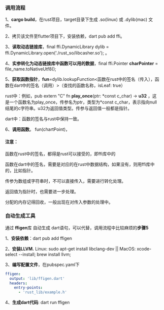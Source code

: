 ### 调用流程

1、**cargo build**，在rust项目，target目录下生成 .so(linux) 或 .dylib(mac) 文件。

2、拷贝该文件至flutter项目下，安装依赖，dart pub add ffi。

3、**读取动态链接库**，final ffi.DynamicLibrary dylib = ffi.DynamicLibrary.open('./rust_so/libcasher.so'); 。

4、**实参转化为动态链接库中函数可以用的数据**，final ffi.Pointer<Utf8> **charPointer** = file_name.toNativeUtf8();

5、**获取函数指针**，**fun**=dylib.lookupFunction<函数在rust中的签名（传入），函数在dart中的签名（调用）>（查找的函数名称，isLeaf: true）

rust中：例如，pub extern "C" fn **play_once**(ptr: *const c_char) -> **u32**  ，这是一个函数名为play_once，传参名为ptr，类型为\*const c_char，表示指向null结尾的c字符串。u32为返回值类型。传参与返回值一般都是指针。

dart中：函数的签名与rust中保持一致。

6、**调用函数**。 fun(chartPoint)， 

#### 注意：

函数在rust中的签名，都得是rust可以接受的，即ffi库中的

函数在dart中的签名，需要是对应的在rust中数据结构，如果没有，则用ffi库中的，比如指针。

传参为数组或字符串时，不可以直接传入，需要进行转化处理。

返回值为指针时，也需要进一步处理。

分配的内存记得回收，一般出现在对传入参数的处理中。

### 自动生成工具

通过 **ffigen**库 自动生成 dart语句，可以代替，调用流程中比较麻烦的**步骤5**

1、**安装依赖**：dart pub add ffigen

2、**安装LLVM.** Linux: sudo apt-get install libclang-dev || MacOS: xcode-select --install; brew install llvm;

3、**编写配置文件**，在pubspec.yaml下

```yaml
ffigen:
  output: 'lib/ffigen.dart'
  headers:
    entry-points:
      - 'rust_lib/example.h'
```

4、**生成dart代码**: dart run ffigen

